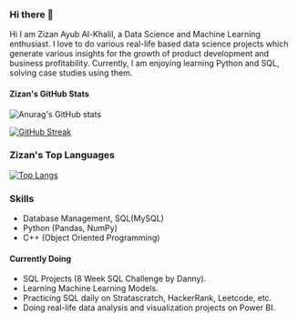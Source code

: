 ### Hi there 👋

Hi I am Zizan Ayub Al-Khalil, a Data Science and Machine Learning enthusiast. I love to do various real-life based data science projects which generate various insights for the growth of product development and business profitability. Currently, I am enjoying learning Python and SQL, solving case studies using them. 

#### Zizan's GitHub Stats
![Anurag's GitHub stats](https://github-readme-stats.vercel.app/api?username=zizanayub&show_icons=true&theme=highcontrast)

[![GitHub Streak](https://streak-stats.demolab.com?user=zizanayub&theme=highcontrast)](https://git.io/streak-stats)

### Zizan's Top Languages
[![Top Langs](https://github-readme-stats.vercel.app/api/top-langs/?username=zizanayub&layout=donut&theme=highcontrast&langs_count=8)](https://github.com/anuraghazra/github-readme-stats)


### Skills
- Database Management, SQL(MySQL)
- Python (Pandas, NumPy)
- C++ (Object Oriented Programming)


#### Currently Doing
- SQL Projects (8 Week SQL Challenge by Danny).
- Learning Machine Learning Models.
- Practicing SQL daily on Stratascratch, HackerRank, Leetcode, etc.
- Doing real-life data analysis and visualization projects on Power BI.

